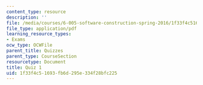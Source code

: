 ```yaml
---
content_type: resource
description: ''
file: /media/courses/6-005-software-construction-spring-2016/1f33f4c51693fb6d295e334f28bfc225_MIT6_005S16_Quiz1.pdf
file_type: application/pdf
learning_resource_types:
- Exams
ocw_type: OCWFile
parent_title: Quizzes
parent_type: CourseSection
resourcetype: Document
title: Quiz 1
uid: 1f33f4c5-1693-fb6d-295e-334f28bfc225
---
```

